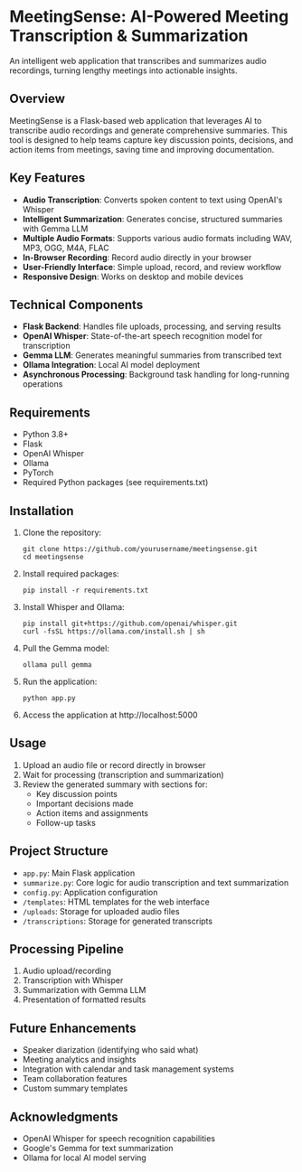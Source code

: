 # MeetingSense: AI-Powered Meeting Transcription & Summarization

An intelligent web application that transcribes and summarizes audio recordings, turning lengthy meetings into actionable insights.

## Overview

MeetingSense is a Flask-based web application that leverages AI to transcribe audio recordings and generate comprehensive summaries. This tool is designed to help teams capture key discussion points, decisions, and action items from meetings, saving time and improving documentation.

## Key Features

- **Audio Transcription**: Converts spoken content to text using OpenAI's Whisper
- **Intelligent Summarization**: Generates concise, structured summaries with Gemma LLM
- **Multiple Audio Formats**: Supports various audio formats including WAV, MP3, OGG, M4A, FLAC
- **In-Browser Recording**: Record audio directly in your browser
- **User-Friendly Interface**: Simple upload, record, and review workflow
- **Responsive Design**: Works on desktop and mobile devices

## Technical Components

- **Flask Backend**: Handles file uploads, processing, and serving results
- **OpenAI Whisper**: State-of-the-art speech recognition model for transcription
- **Gemma LLM**: Generates meaningful summaries from transcribed text
- **Ollama Integration**: Local AI model deployment
- **Asynchronous Processing**: Background task handling for long-running operations

## Requirements

- Python 3.8+
- Flask
- OpenAI Whisper
- Ollama
- PyTorch
- Required Python packages (see requirements.txt)

## Installation

1. Clone the repository:
   ```
   git clone https://github.com/yourusername/meetingsense.git
   cd meetingsense
   ```

2. Install required packages:
   ```
   pip install -r requirements.txt
   ```

3. Install Whisper and Ollama:
   ```
   pip install git+https://github.com/openai/whisper.git
   curl -fsSL https://ollama.com/install.sh | sh
   ```

4. Pull the Gemma model:
   ```
   ollama pull gemma
   ```

5. Run the application:
   ```
   python app.py
   ```

6. Access the application at http://localhost:5000

## Usage

1. Upload an audio file or record directly in browser
2. Wait for processing (transcription and summarization)
3. Review the generated summary with sections for:
   - Key discussion points
   - Important decisions made
   - Action items and assignments
   - Follow-up tasks

## Project Structure

- `app.py`: Main Flask application
- `summarize.py`: Core logic for audio transcription and text summarization
- `config.py`: Application configuration
- `/templates`: HTML templates for the web interface
- `/uploads`: Storage for uploaded audio files
- `/transcriptions`: Storage for generated transcripts

## Processing Pipeline

1. Audio upload/recording
2. Transcription with Whisper
3. Summarization with Gemma LLM
4. Presentation of formatted results

## Future Enhancements

- Speaker diarization (identifying who said what)
- Meeting analytics and insights
- Integration with calendar and task management systems
- Team collaboration features
- Custom summary templates

## Acknowledgments

- OpenAI Whisper for speech recognition capabilities
- Google's Gemma for text summarization
- Ollama for local AI model serving
